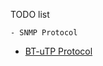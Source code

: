 
TODO list
```
- SNMP Protocol

```

- [BT-uTP Protocol](http://www.bittorrent.org/beps/bep_0029.html)
